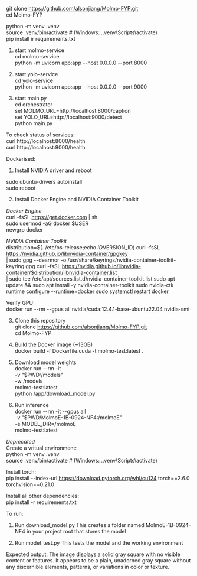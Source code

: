git clone https://github.com/alsonjiang/Molmo-FYP.git   
cd Molmo-FYP  

python -m venv .venv    
source .venv/bin/activate  # (Windows: .\.venv\Scripts\activate)  
pip install ir requirements.txt  

1. start molmo-service  
cd molmo-service  
python -m uvicorn app:app --host 0.0.0.0 --port 8000  

2. start yolo-service  
cd yolo-service  
python -m uvicorn app:app --host 0.0.0.0 --port 9000  

3. start main.py   
cd orchestrator  
set MOLMO_URL=http://localhost:8000/caption  
set YOLO_URL=http://localhost:9000/detect  
python main.py

To check status of services:  
curl http://localhost:8000/health  
curl http://localhost:9000/health



Dockerised:  
  
1. Install NVIDIA driver and reboot
    
  sudo ubuntu-drivers autoinstall  
  sudo reboot  
  
2. Install Docker Engine and NVIDIA Container Toolkit  
  
  *Docker Engine*   
  curl -fsSL https://get.docker.com | sh  
  sudo usermod -aG docker $USER  
  newgrp docker  
  
  *NVIDIA Container Toolkit*  
  distribution=$(. /etc/os-release;echo $ID$VERSION_ID)
  curl -fsSL https://nvidia.github.io/libnvidia-container/gpgkey \
    | sudo gpg --dearmor -o /usr/share/keyrings/nvidia-container-toolkit-keyring.gpg
  curl -fsSL https://nvidia.github.io/libnvidia-container/$distribution/libnvidia-container.list \
    | sudo tee /etc/apt/sources.list.d/nvidia-container-toolkit.list 
  sudo apt update && sudo apt install -y nvidia-container-toolkit 
  sudo nvidia-ctk runtime configure --runtime=docker 
  sudo systemctl restart docker 
 
Verify GPU:  
docker run --rm --gpus all nvidia/cuda:12.4.1-base-ubuntu22.04 nvidia-smi 
 
3. Clone this repository  
git clone https://github.com/alsonjiang/Molmo-FYP.git  
cd Molmo-FYP 
 
4. Build the Docker image (~13GB)  
docker build -f Dockerfile.cuda -t molmo-test:latest . 
 
5. Download model weights   
docker run --rm -it \
  -v "$PWD:/models" \
  -w /models \
  molmo-test:latest \
  python /app/download_model.py
 
6. Run inference   
docker run --rm -it --gpus all \
  -v "$PWD/MolmoE-1B-0924-NF4:/molmoE" \
  -e MODEL_DIR=/molmoE \
  molmo-test:latest



*Deprecated*   
Create a vritual environment:  
python -m venv .venv  
source .venv/bin/activate  # (Windows: .\.venv\Scripts\activate)  

Install torch:  
pip install --index-url https://download.pytorch.org/whl/cu124 torch==2.6.0 torchvision==0.21.0  

Install all other dependencies:  
pip install -r requirements.txt  

To run:  

1. Run download_model.py
This creates a folder named MolmoE-1B-0924-NF4 in your project root that stores the model

2. Run model_test.py 
This tests the model and the working environment

Expected output:
The image displays a solid gray square with no visible content or features. 
It appears to be a plain, unadorned gray square without any discernible elements, patterns, or variations in color or texture.
